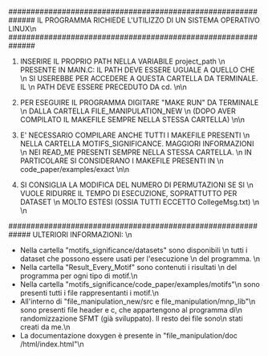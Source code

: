 ##############################################################
IL PROGRAMMA RICHIEDE L'UTILIZZO DI UN SISTEMA OPERATIVO LINUX\n
##############################################################
1) INSERIRE IL PROPRIO PATH NELLA VARIABILE project_path \n
   PRESENTE IN MAIN.C: IL PATH DEVE ESSERE UGUALE A QUELLO CHE \n
   SI USEREBBE PER ACCEDERE A QUESTA CARTELLA DA TERMINALE. IL \n
   PATH DEVE ESSERE PRECEDUTO DA cd. \n\n

2) PER ESEGUIRE IL PROGRAMMA DIGITARE "MAKE RUN" DA TERMINALE \n
   DALLA CARTELLA FILE_MANIPULATION_NEW \n
   (DOPO AVER COMPILATO IL MAKEFILE SEMPRE NELLA STESSA CARTELLA) \n\n

3) E' NECESSARIO COMPILARE ANCHE TUTTI I MAKEFILE PRESENTI \n
   NELLA CARTELLA MOTIFS_SIGNIFICANCE. MAGGIORI INFORMAZIONI \n
   NEI READ_ME PRESENTI SEMPRE NELLA STESSA CARTELLA. \n
   IN PARTICOLARE SI CONSIDERANO I MAKEFILE PRESENTI IN \n
   code_paper/examples/exact \n\n

4) SI CONSIGLIA LA MODIFICA DEL NUMERO DI PERMUTAZIONI SE SI \n
   VUOLE RIDURRE IL TEMPO DI ESECUZIONE, SOPRATTUTTO PER DATASET \n
   MOLTO ESTESI (OSSIA TUTTI ECCETTO CollegeMsg.txt) \n \n
   

#############################################################
ULTERIORI INFORMAZIONI: \n
- Nella cartella "motifs_significance/datasets" sono disponibili \n
  tutti i dataset che possono essere usati per l'esecuzione \n
  del programma. \n
- Nella cartella "Result_Every_Motif" sono contenuti i risultati \n
  del programma per ogni tipo di motif.\n
- Nella cartella "motifs_significance/code_paper/examples/motifs"\n
  sono presenti tutti i file rappresentanti i motif.\n
- All'interno di "file_manipulation_new/src e file_manipulation/mnp_lib"\n
  sono presenti file header e c, che appartengono al programma di\n
  randomizzazione SFMT (già sviluppato). Il resto dei file sono\n
  stati creati da me.\n
- La documentazione doxygen è presente in "file_manipulation/doc
  /html/index.html"\n